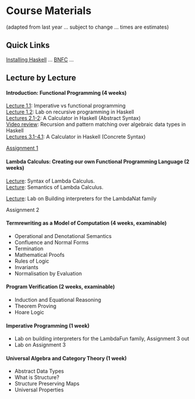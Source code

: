 
# Course Materials

(adapted from last year ... subject to change ... times are estimates)

## Quick Links

[Installing Haskell](https://hackmd.io/@alexhkurz/Hk86XnCzD) ... [BNFC](http://bnfc.digitalgrammars.com/) ... 

## Lecture by Lecture

#### Introduction: Functional Programming (4 weeks)

[Lecture 1.1](https://hackmd.io/@alexhkurz/SJKWvna6U): Imperative vs functional programming  
[Lecture 1.2](https://hackmd.io/@alexhkurz/H1jUka4Gv): Lab on recursive programming in Haskell  
[Lectures 2.1-2](https://hackmd.io/@alexhkurz/SyxKCkR6U): A Calculator in Haskell (Abstract Syntax)    
[Video review](https://www.youtube.com/watch?v=2YLfJvOtLwA): Recursion and pattern matching over algebraic data types in Haskell  
[Lectures 3.1-4.1](https://hackmd.io/@alexhkurz/HJVtVl068): A Calculator in Haskell (Concrete Syntax) 

[Assignment 1](assignments.md) 


#### Lambda Calculus: Creating our own Functional Programming Language (2 weeks)

[Lecture](https://hackmd.io/@alexhkurz/S1D0yP8Bw): Syntax of Lambda Calculus.   
[Lecture](https://hackmd.io/@alexhkurz/H1e4Nv8Bv): Semantics of Lambda Calculus.   

[Lecture](https://github.com/alexhkurz/programming-languages-2020/blob/master/Lab1-Lambda-Calculus/README.md): Lab on Building interpreters for the LambdaNat family

Assignment 2

#### Termrewriting as a Model of Computation (4 weeks, examinable)

- Operational and Denotational Semantics
- Confluence and Normal Forms
- Termination
- Mathematical Proofs
- Rules of Logic
- Invariants
- Normalisation by Evaluation

#### Program Verification (2 weeks, examinable)

 - Induction and Equational Reasoning
 - Theorem Proving
 - Hoare Logic

#### Imperative Programming (1 week)

- Lab on building interpreters for the LambdaFun family, Assignment 3 out
- Lab on Assignment 3

#### Universal Algebra and Category Theory (1 week)

 - Abstract Data Types
 - What is Structure?
 - Structure Preserving Maps
 - Universal Properties


